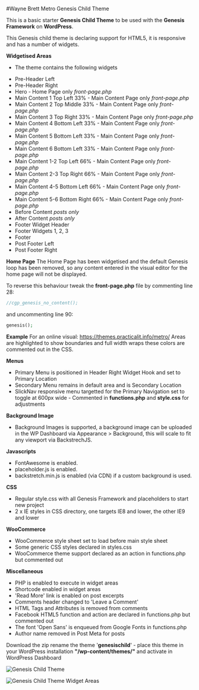 #Wayne Brett Metro Genesis Child Theme

This is a basic starter **Genesis Child Theme** to be used with the **Genesis Framework** on **WordPress**.

This Genesis child theme is declaring support for HTML5, it is responsive and has a number of widgets.

**Widgetised Areas**
- The theme contains the following widgets
* Pre-Header Left
* Pre-Header Right
* Hero - Home Page only *front-page.php*
* Main Content 1 Top Left 33% - Main Content Page only *front-page.php*
* Main Content 2 Top Middle 33% - Main Content Page only *front-page.php*
* Main Content 3 Top Right 33% - Main Content Page only *front-page.php*
* Main Content 4 Bottom Left 33% - Main Content Page only *front-page.php*
* Main Content 5 Bottom Left 33% - Main Content Page only *front-page.php*
* Main Content 6 Bottom Left 33% - Main Content Page only *front-page.php*
* Main Content 1-2 Top Left 66% - Main Content Page only *front-page.php*
* Main Content 2-3 Top Right 66% - Main Content Page only *front-page.php*
* Main Content 4-5 Bottom Left 66% - Main Content Page only *front-page.php*
* Main Content 5-6 Bottom Right 66% - Main Content Page only *front-page.php*
* Before Content *posts only*
* After Content *posts only*
* Footer Widget Header
* Footer Widgets 1, 2, 3
* Footer
* Post Footer Left
* Post Footer Right

**Home Page**
The Home Page has been widgetised and the default Genesis loop has been removed, so any content entered in the visual editor for the home page will not be displayed.

To reverse this behaviour tweak the **front-page.php** file by commenting line 28:
```php
//cgp_genesis_no_content();
```

and uncommenting line 90:
```php
genesis();
```

**Example**
For an online visual:
https://themes.practicalit.info/metro/
Areas are highlighted to show boundaries and full width wraps these colors are commented out in the CSS.

**Menus**
- Primary Menu is positioned in Header Right Widget Hook and set to Primary Location
- Secondary Menu remains in default area and is Secondary Location
- SlickNav responsive menu targetted for the Primary Navigation set to toggle at 600px wide - Commented in **functions.php** and **style.css** for adjustments

**Background Image**
- Background Images is supported, a background image can be uploaded in the WP Dashboard via Appearance > Background, this will scale to fit any viewport via BackstrechJS.

**Javascripts**
- FontAwesome is enabled.
- placeholder.js is enabled.
- backstretch.min.js is enabled (via CDN) if a custom background is used.

**CSS**
- Regular style.css with all Genesis Framework and placeholders to start new project
- 2 x IE styles in CSS directory, one targets IE8 and lower, the other IE9 and lower

**WooCommerce**
- WooCommerce style sheet set to load before main style sheet
- Some generic CSS styles declared in styles.css
- WooCommerce theme support declared as an action in functions.php but commented out

**Miscellaneous**
- PHP is enabled to execute in widget areas
- Shortcode enabled in widget areas
- 'Read More' link is enabled on post excerpts
- Comments header changed to 'Leave a Comment'
- HTML Tags and Attributes is removed from comments
- Facebook HTML5 function and action are declared in functions.php but commented out
- The font 'Open Sans' is enqueued from Google Fonts in functions.php
- Author name removed in Post Meta for posts

Download the zip rename the theme '**genesischild**' - place this theme in your WordPress installation **"/wp-content/themes/"** and activate in WordPress Dashboard

![Genesis Child Theme](http://themes.practicalit.info/wp-content/themes/metro/images/widgetized-home-page.png)

![Genesis Child Theme Widget Areas](http://themes.practicalit.info/wp-content/themes/metro/images/widgetized-home-page.png)
